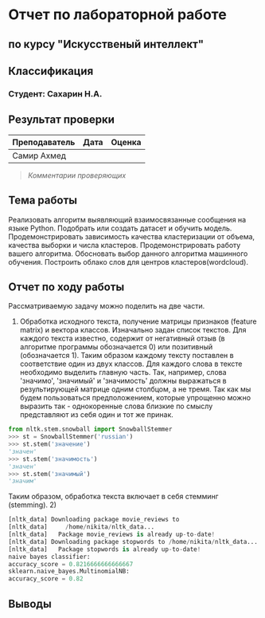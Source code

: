 # Отчет по лабораторной работе
## по курсу "Искусственый интеллект"

## Классификация

### Студент: Сахарин Н.А.

## Результат проверки

| Преподаватель     | Дата         |  Оценка       |
|-------------------|--------------|---------------|
| Самир Ахмед       |              |               |

> *Комментарии проверяющих*

## Тема работы
  Реализовать алгоритм выявляющий взаимосвязанные сообщения на языке Python. Подобрать или создать датасет и обучить модель. Продемонстрировать зависимость качества кластеризации от объема, качества выборки и числа кластеров. Продемонстрировать работу вашего алгоритма. Обосновать выбор данного алгоритма машинного обучения. Построить облако слов для центров кластеров(wordcloud).

## Отчет по ходу работы
  Рассматриваемую задачу можно поделить на две части.
  1) Обработка исходного текста, получение матрицы признаков (feature matrix) и вектора классов. Изначально задан список текстов. Для каждого текста известно, содержит от негативный отзыв (в алгоритме программы обозначается 0) или позитивный (обозначается 1). Таким образом каждому тексту поставлен в соответствие один из двух классов. Для каждого слова в тексте необходимо выделить главную часть. Так, например, словa 'значимо', 'значимый' и 'значимость' должны выражаться в результирующей матрице одним столбцом, а не тремя. Так как мы будем пользоваться предположением, которые упрощенно можно выразить так - однокоренные слова близкие по смыслу представляют из себя один и тот же принак.
```python
from nltk.stem.snowball import SnowballStemmer
>>> st = SnowballStemmer('russian')
>>> st.stem('значение')
'значен'
>>> st.stem('значимость')
'значен'
>>> st.stem('значимый')
'значим'
```
  Таким образом, обработка текста включает в себя стемминг (stemming).
  2)
```python
[nltk_data] Downloading package movie_reviews to
[nltk_data]     /home/nikita/nltk_data...
[nltk_data]   Package movie_reviews is already up-to-date!
[nltk_data] Downloading package stopwords to /home/nikita/nltk_data...
[nltk_data]   Package stopwords is already up-to-date!
naive bayes classifier:
accuracy_score = 0.8216666666666667
sklearn.naive_bayes.MultinomialNB:
accuracy_score = 0.82
```

## Выводы
